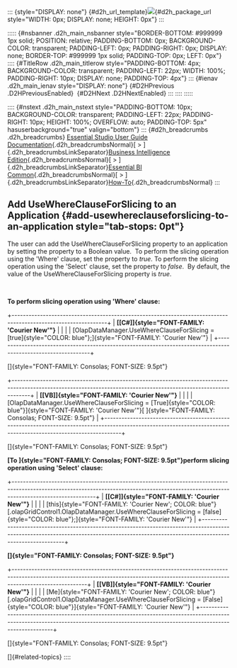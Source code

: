 ::: {style="DISPLAY: none"}
[](ms-xhelp:///?Id=d2h_url_template){#d2h_url_template}![](!package_url!){#d2h_package_url style="WIDTH: 0px; DISPLAY: none; HEIGHT: 0px"}
:::

::::: {#nsbanner .d2h_main_nsbanner style="BORDER-BOTTOM: #999999 1px solid; POSITION: relative; PADDING-BOTTOM: 0px; BACKGROUND-COLOR: transparent; PADDING-LEFT: 0px; PADDING-RIGHT: 0px; DISPLAY: none; BORDER-TOP: #999999 1px solid; PADDING-TOP: 0px; LEFT: 0px"}
:::: {#TitleRow .d2h_main_titlerow style="PADDING-BOTTOM: 4px; BACKGROUND-COLOR: transparent; PADDING-LEFT: 22px; WIDTH: 100%; PADDING-RIGHT: 10px; DISPLAY: none; PADDING-TOP: 4px"}
::: {#ienav .d2h_main_ienav style="DISPLAY: none"}
[](ms-xhelp:///?Id=d7148631-26a0-4715-864a-591bc22d7683){#D2HPrevious .D2HPreviousEnabled}  [](ms-xhelp:///?Id=3271c434-59d9-4c30-bbc5-bd8147de6652){#D2HNext .D2HNextEnabled}
:::
::::
:::::

:::: {#nstext .d2h_main_nstext style="PADDING-BOTTOM: 10px; BACKGROUND-COLOR: transparent; PADDING-LEFT: 22px; PADDING-RIGHT: 10px; HEIGHT: 100%; OVERFLOW: auto; PADDING-TOP: 5px" hasuserbackground="true" valign="bottom"}
::: {#d2h_breadcrumbs .d2h_breadcrumbs}
[Essential Studio User Guide Documentation](ms-xhelp:///?Id=12457748-09e3-4d74-a240-8e049cedf030){.d2h_breadcrumbsNormal}[ \> ]{.d2h_breadcrumbsLinkSeparator}[Business Intelligence Edition](ms-xhelp:///?Id=fdf33dd8-62b2-47b9-ad7b-fc50e590bca5){.d2h_breadcrumbsNormal}[ \> ]{.d2h_breadcrumbsLinkSeparator}[Essential BI Common](ms-xhelp:///?Id=51cb28d1-f201-4ea8-9963-a8afa451f64c){.d2h_breadcrumbsNormal}[ \> ]{.d2h_breadcrumbsLinkSeparator}[How-To](ms-xhelp:///?Id=f56652ff-a795-456f-ba4a-e1b615c58fdd){.d2h_breadcrumbsNormal}
:::

## Add UseWhereClauseForSlicing to an Application {#add-usewhereclauseforslicing-to-an-application style="tab-stops: 0pt"}

The user can add the UseWhereClauseForSlicing property to an application by setting the property to a Boolean value.  To perform the slicing operation using the 'Where' clause, set the property to *true*. To perform the slicing operation using the 'Select' clause, set the property to *false*.  By default, the value of the UseWhereClauseForSlicing property is *true*.

 

**To perform slicing operation using 'Where' clause:**

+---------------------------------------------------------------------------------------------------------------+
| **[\[C#\]]{style="FONT-FAMILY: 'Courier New'"}**                                                              |
|                                                                                                               |
| [OlapDataManager.UseWhereClauseForSlicing = [true]{style="COLOR: blue"};]{style="FONT-FAMILY: 'Courier New'"} |
+---------------------------------------------------------------------------------------------------------------+

[]{style="FONT-FAMILY: Consolas; FONT-SIZE: 9.5pt"} 

+------------------------------------------------------------------------------------------------------------------------------------------------------------------+
| **[\[VB\]]{style="FONT-FAMILY: 'Courier New'"}**                                                                                                                 |
|                                                                                                                                                                  |
| [OlapDataManager.UseWhereClauseForSlicing = [True]{style="COLOR: blue"}]{style="FONT-FAMILY: 'Courier New'"}[ ]{style="FONT-FAMILY: Consolas; FONT-SIZE: 9.5pt"} |
+------------------------------------------------------------------------------------------------------------------------------------------------------------------+

[]{style="FONT-FAMILY: Consolas; FONT-SIZE: 9.5pt"} 

**[To ]{style="FONT-FAMILY: Consolas; FONT-SIZE: 9.5pt"}perform slicing operation using 'Select' clause:**

+-----------------------------------------------------------------------------------------------------------------------------------------------------------------------------------------+
| **[\[C#\]]{style="FONT-FAMILY: 'Courier New'"}**                                                                                                                                        |
|                                                                                                                                                                                         |
| [this]{style="FONT-FAMILY: 'Courier New'; COLOR: blue"}[.olapGridControl1.OlapDataManager.UseWhereClauseForSlicing = [false]{style="COLOR: blue"};]{style="FONT-FAMILY: 'Courier New'"} |
+-----------------------------------------------------------------------------------------------------------------------------------------------------------------------------------------+

**[]{style="FONT-FAMILY: Consolas; FONT-SIZE: 9.5pt"}** 

+--------------------------------------------------------------------------------------------------------------------------------------------------------------------------------------+
| **[\[VB\]]{style="FONT-FAMILY: 'Courier New'"}**                                                                                                                                     |
|                                                                                                                                                                                      |
| [Me]{style="FONT-FAMILY: 'Courier New'; COLOR: blue"}[.olapGridControl1.OlapDataManager.UseWhereClauseForSlicing = [False]{style="COLOR: blue"}]{style="FONT-FAMILY: 'Courier New'"} |
+--------------------------------------------------------------------------------------------------------------------------------------------------------------------------------------+

[]{style="FONT-FAMILY: Consolas; FONT-SIZE: 9.5pt"} 

[]{#related-topics}
::::
